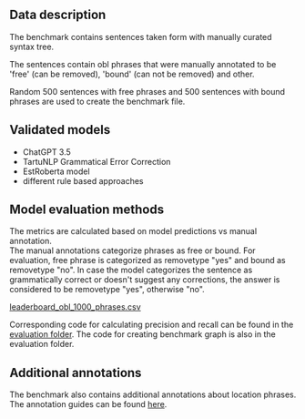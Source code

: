## Data description

The benchmark contains sentences taken form <puupank> with manually curated syntax tree.

The sentences contain obl phrases that were manually annotated to be 'free' (can be removed), 'bound' (can not be removed) and other.

Random 500 sentences with free phrases and 500 sentences with bound phrases are used to create the benchmark file.


## Validated models

* ChatGPT 3.5
* TartuNLP Grammatical Error Correction
* EstRoberta model
* different rule based approaches

## Model evaluation methods

The metrics are calculated based on model predictions vs manual annotation.  
The manual annotations categorize phrases as free or bound. For evaluation, free phrase is categorized as removetype "yes" and bound as removetype "no".
In case the model categorizes the sentence as grammatically correct or doesn't suggest any corrections, the answer is considered to be removetype "yes", otherwise "no".

[leaderboard_obl_1000_phrases.csv](results/obl_1000_leaderboard.csv) 

Corresponding code for calculating precision and recall can be found in the [evaluation folder](evaluation/). The code for creating benchmark graph is also in the evaluation folder.


## Additional annotations

The benchmark also contains additional annotations about location phrases. The annotation guides can be found [here](../labeling_guides/).




